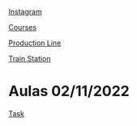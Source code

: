 [Instagram](http://alloy4fun.inesctec.pt/9AZPeRoJjFGQN2EbX)

[Courses]()

[Production Line]()

[Train Station]()

# Aulas 02/11/2022
[Task](http://alloy4fun.inesctec.pt/B8gJkMpPNZzezJvDz)
